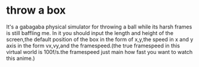 # throw a box
It's a gabagaba physical simulator for throwing a ball while its harsh frames is still baffling me.
In it you should input the length and height of the screen,the default position of the box in the form of x,y,the
speed in x and y axis in the form vx,vy,and the framespeed.(the true framespeed in this virtual world is 100f/s.the framespeed just main how fast you want to watch this anime.)

